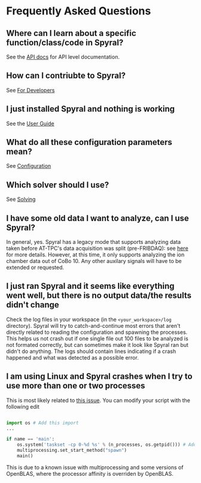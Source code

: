 # Frequently Asked Questions

## Where can I learn about a specific function/class/code in Spyral?

See the [API docs](api/index.md) for API level documentation.

## How can I contriubte to Spyral?

See [For Developers](CONTRIBUTING.md)

## I just installed Spyral and nothing is working

See the [User Guide](user_guide/getting_started.md)

## What do all these configuration parameters mean?

See [Configuration](user_guide/config/about.md)

## Which solver should I use?

See [Solving](user_guide/phases/solve.md)

## I have some old data I want to analyze, can I use Spyral?

In general, yes. Spyral has a legacy mode that supports analyzing data taken before AT-TPC's data acquisition was split (pre-FRIBDAQ): see [here](user_guide/phases/point_cloud.md) for more details. However, at this time, it only supports analyzing the ion chamber data out of CoBo 10. Any other auxilary signals will have to be extended or requested.

## I just ran Spyral and it seems like everything went well, but there is no output data/the results didn't change

Check the log files in your workspace (in the `<your_workspace>/log` directory). Spyral will try to catch-and-continue most errors that aren't directly related to reading the configuration and spawning the processes. This helps us not crash out if one single file out 100 files to be analyzed is not formated correctly, but can sometimes make it look like Spyral ran but didn't do anything. The logs should contain lines indicating if a crash happened and what was detected as a possible error.

## I am using Linux and Spyral crashes when I try to use more than one or two processes

This is most likely related to [this issue](https://github.com/ATTPC/Spyral/issues/135). You can modify your script with the following edit

```python

import os # Add this import
...

if name == 'main':
    os.system('taskset -cp 0-%d %s' % (n_processes, os.getpid())) # Add this line
    multiprocessing.set_start_method("spawn")
    main()
```

This is due to a known issue with multiprocessing and some versions of OpenBLAS, where the processor affinity is overriden by OpenBLAS.
